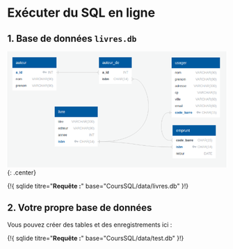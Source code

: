 # Exécuter du SQL en ligne

## 1.  Base de données ```livres.db```

![image](data/ERD_livres.png){: .center}

{!{ sqlide titre="**Requête :**"  base="CoursSQL/data/livres.db" }!}

## 2. Votre propre base de données

Vous pouvez créer des tables et des enregistrements ici :

{!{ sqlide titre="**Requête :**"  base="CoursSQL/data/test.db" }!}
